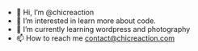 - 👋 Hi, I’m @chicreaction
- 👀 I’m interested in learn more about code.
- 🌱 I’m currently learning wordpress and photography
- 📫 How to reach me contact@chicreaction.com

<!---
chicreaction.com is a ✨ special ✨ repository because its `README.md` (this file) appears on your GitHub profile.
You can click the Preview link to take a look at your changes.
--->
